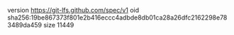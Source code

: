 version https://git-lfs.github.com/spec/v1
oid sha256:19be867373f801e2b416eccc4adbde8db01ca28a26dfc2162298e783489da459
size 11449
